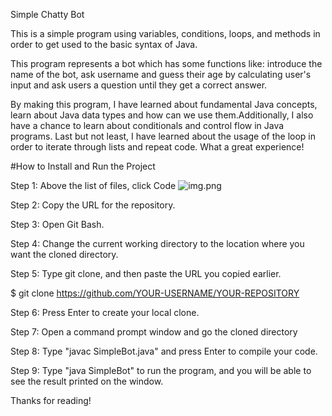 Simple Chatty Bot

This is a simple program using variables, conditions, loops, and methods in order to get used to the basic syntax of Java.

This program represents a bot which has some functions like: introduce the name of the bot, ask username and guess their age by calculating user's input and ask users a question until they get a correct answer.

By making this program, I have learned about fundamental Java concepts, learn about Java data types and how can we use them.Additionally, I also have a chance to learn about conditionals and control flow in Java programs. Last but not least, I have learned about the usage of the loop in order to iterate through lists and repeat code. What a great experience!

#How to Install and Run the Project

Step 1: Above the list of files, click Code ![img.png](img.png)

Step 2: Copy the URL for the repository.

Step 3: Open Git Bash.

Step 4: Change the current working directory to the location where you want the cloned directory.

Step 5: Type git clone, and then paste the URL you copied earlier.

$ git clone https://github.com/YOUR-USERNAME/YOUR-REPOSITORY

Step 6: Press Enter to create your local clone.

Step 7: Open a command prompt window and go the cloned directory

Step 8: Type "javac SimpleBot.java" and press Enter to compile your code.

Step 9: Type "java SimpleBot" to run the program, and you will be able to see the result printed on the window.

Thanks for reading!